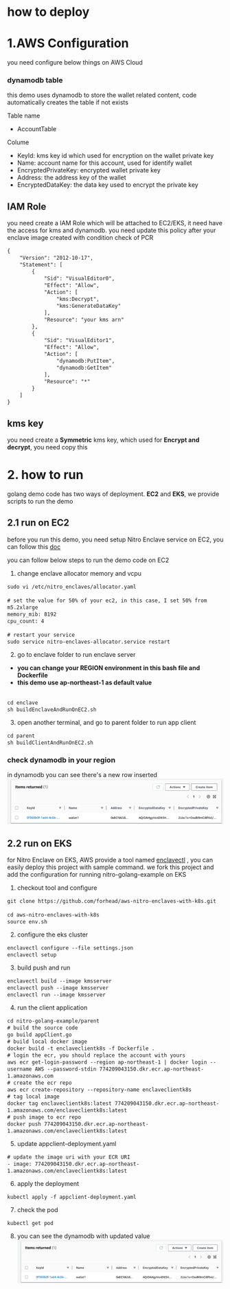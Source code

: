 # how to deploy

# 1.AWS Configuration
you need configure below things on AWS Cloud
### dynamodb table 
this demo uses dynamodb to store the wallet related content, code automatically creates the table if not exists

Table name
- AccountTable

Colume
- KeyId: kms key id which used for encryption on the wallet private key
- Name: account name for this account, used for identify wallet
- EncryptedPrivateKey: encrypted wallet private key
- Address: the address key of the wallet
- EncryptedDataKey: the data key used to encrypt the private key

## IAM Role
you need create a IAM Role which will be attached to EC2/EKS, it need have the access for kms and dynamodb. you need update this policy after your enclave image created with condition check of PCR
```
{
    "Version": "2012-10-17",
    "Statement": [
        {
            "Sid": "VisualEditor0",
            "Effect": "Allow",
            "Action": [
                "kms:Decrypt",
                "kms:GenerateDataKey"
            ],
            "Resource": "your kms arn"
        },
        {
            "Sid": "VisualEditor1",
            "Effect": "Allow",
            "Action": [
                "dynamodb:PutItem",
                "dynamodb:GetItem"
            ],
            "Resource": "*"
        }
    ]
}
```

## kms key
you need create a **Symmetric** kms key, which used for **Encrypt and decrypt**, you need copy this

# 2. how to run 
golang demo code has two ways of deployment. **EC2** and **EKS**, we provide scripts to run the demo

## 2.1 run on EC2
before you run this demo, you need setup Nitro Enclave service on EC2, you can follow this [doc](EC2EnvSetup.md)

you can follow below steps to run the demo code on EC2 

1) change enclave allocator memory and vcpu
```
sudo vi /etc/nitro_enclaves/allocator.yaml

# set the value for 50% of your ec2, in this case, I set 50% from m5.2xlarge
memory_mib: 8192
cpu_count: 4

# restart your service
sudo service nitro-enclaves-allocator.service restart
```
2) go to enclave folder to run enclave server
 
- **you can change your REGION environment in this bash file and Dockerfile**
- **this demo use ap-northeast-1 as default value**
```

cd enclave
sh buildEnclaveAndRunOnEC2.sh
```
3) open another terminal, and go to parent folder to run app client
```
cd parent
sh buildClientAndRunOnEC2.sh
```

### check dynamodb in your region 
in dynamodb you can see there's a new row inserted
![dynamodb result](/image/dynamodb_query_result.png)

## 2.2 run on EKS
for Nitro Enclave on EKS, AWS provide a tool named  [enclavectl](https://github.com/aws/aws-nitro-enclaves-with-k8s) , you can easily deploy this project with sample command. we fork this project and add the configuration for running nitro-golang-example on EKS

1) checkout tool and configure
```
git clone https://github.com/forhead/aws-nitro-enclaves-with-k8s.git

cd aws-nitro-enclaves-with-k8s
source env.sh
```
2) configure the eks cluster
```
enclavectl configure --file settings.json
enclavectl setup
```
3) build push and run
```
enclavectl build --image kmsserver
enclavectl push --image kmsserver
enclavectl run --image kmsserver
```
4) run the client application
```
cd nitro-golang-example/parent
# build the source code
go build appClient.go
# build local docker image
docker build -t enclaveclientk8s -f Dockerfile .
# login the ecr, you should replace the account with yours
aws ecr get-login-password --region ap-northeast-1 | docker login --username AWS --password-stdin 774209043150.dkr.ecr.ap-northeast-1.amazonaws.com
# create the ecr repo
aws ecr create-repository --repository-name enclaveclientk8s 
# tag local image 
docker tag enclaveclientk8s:latest 774209043150.dkr.ecr.ap-northeast-1.amazonaws.com/enclaveclientk8s:latest
# push image to ecr repo
docker push 774209043150.dkr.ecr.ap-northeast-1.amazonaws.com/enclaveclientk8s:latest

```
5) update appclient-deployment.yaml
```
# update the image uri with your ECR URI
- image: 774209043150.dkr.ecr.ap-northeast-1.amazonaws.com/enclaveclientk8s:latest
```
6) apply the deployment
```
kubectl apply -f appclient-deployment.yaml
```
7) check the pod
```
kubectl get pod
```
8) you can see the dynamodb with updated value
![dynamodb result](/image/dynamodb_query_result.png)